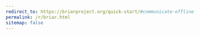```yaml
---
redirect_to: https://briarproject.org/quick-start/#communicate-offline
permalink: /r/briar.html
sitemap: false
---
```

